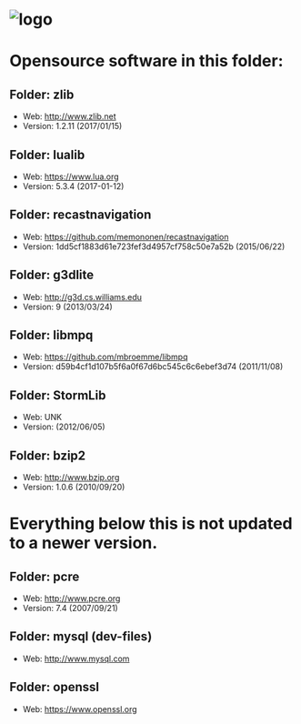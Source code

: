 # ![logo](http://ascemu.org/style/img/logo.png)

# Opensource software in this folder:

## Folder: zlib
- Web: http://www.zlib.net
- Version: 1.2.11 (2017/01/15)

## Folder: lualib
- Web: https://www.lua.org
- Version: 5.3.4 (2017-01-12)

## Folder: recastnavigation
- Web: https://github.com/memononen/recastnavigation
- Version: 1dd5cf1883d61e723fef3d4957cf758c50e7a52b (2015/06/22)   

## Folder: g3dlite
- Web: http://g3d.cs.williams.edu
- Version: 9 (2013/03/24)

## Folder: libmpq
- Web: https://github.com/mbroemme/libmpq
- Version: d59b4cf1d107b5f6a0f67d6bc545c6c6ebef3d74 (2011/11/08)

## Folder: StormLib
- Web: UNK
- Version: (2012/06/05)

## Folder: bzip2
- Web: http://www.bzip.org
- Version: 1.0.6 (2010/09/20)

# Everything below this is not updated to a newer version.

## Folder: pcre
- Web: http://www.pcre.org
- Version: 7.4 (2007/09/21)

## Folder: mysql (dev-files)
- Web: http://www.mysql.com

## Folder: openssl
- Web: https://www.openssl.org
